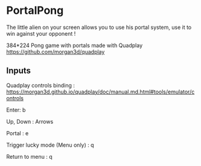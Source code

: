 # PortalPong

The little alien on your screen allows you to use his portal system, use it to win against your opponent !

384*224 Pong game with portals made with Quadplay https://github.com/morgan3d/quadplay

## Inputs
Quadplay controls binding : https://morgan3d.github.io/quadplay/doc/manual.md.html#tools/emulator/controls

Enter: b

Up, Down : Arrows

Portal : e

Trigger lucky mode (Menu only) : q

Return to menu : q
